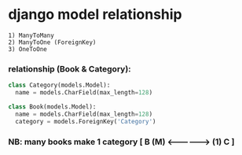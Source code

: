 # django model relationship
```
1) ManyToMany
2) ManyToOne (ForeignKey)
3) OneToOne
```

### relationship (Book & Category):
```python
class Category(models.Model):
  name = models.CharField(max_length=128)

class Book(models.Model):
  name = models.CharField(max_length=128)
  category = models.ForeignKey('Category')
```
### NB: many books make 1 category [ B (M) <------> (1) C ]


